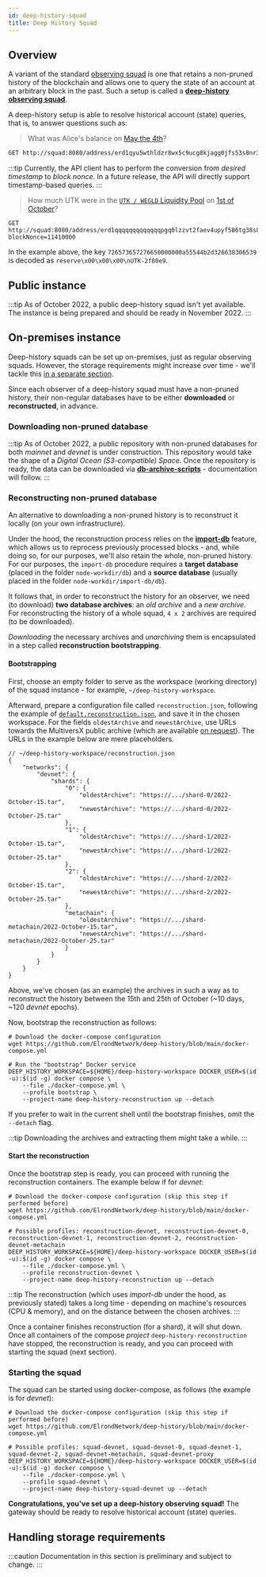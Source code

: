```yaml
---
id: deep-history-squad
title: Deep History Squad
---
```


## Overview

A variant of the standard [observing squad](/integrators/observing-squad) is one that retains a non-pruned history of the blockchain and allows one to query the state of an account at an arbitrary block in the past. Such a setup is called a **[deep-history observing squad](https://github.com/ElrondNetwork/deep-history)**.

A deep-history setup is able to resolve historical account (state) queries, that is, to answer questions such as:

> What was Alice's balance on [May the 4th](https://explorer.multiversx.com/blocks/5f6a02d6a5d2a851fd6dc1fb53435083830c2a13121e003958d97c2389711f06)?

```bash
GET http://squad:8080/address/erd1qyu5wthldzr8wx5c9ucg8kjagg0jfs53s8nr3zpz3hypefsdd8ssycr6th?blockNonce=9250000
```

:::tip
Currently, the API client has to perform the conversion from _desired timestamp_ to _block nonce_. In a future release, the API will directly support timestamp-based queries.
:::

> How much UTK were in the [`UTK / WEGLD` Liquidity Pool](https://explorer.multiversx.com/accounts/erd1qqqqqqqqqqqqqpgq0lzzvt2faev4upyf586tg38s84d7zsaj2jpsglugga) on [1st of October](https://explorer.multiversx.com/blocks/cefd41e1e9bbe3ba023a695f412b99cecb15ef789475648ee7c31e7d9fef31d1)?

```markup
GET http://squad:8080/address/erd1qqqqqqqqqqqqqpgq0lzzvt2faev4upyf586tg38s84d7zsaj2jpsglugga/key/726573657276650000000a55544b2d326638306539?blockNonce=11410000
```

In the example above, the key `726573657276650000000a55544b2d326638306539` is decoded as `reserve\x00\x00\x00\nUTK-2f80e9`.

## Public instance

:::tip
As of October 2022, a public deep-history squad isn't yet available. The instance is being prepared and should be ready in November 2022.
:::

## On-premises instance

Deep-history squads can be set up on-premises, just as regular observing squads. However, the storage requirements might increase over time - we'll tackle this [in a separate section](/integrators/deep-history-squad#handling-storage-requirements).

Since each observer of a deep-history squad must have a non-pruned history, their non-regular databases have to be either **downloaded** or **reconstructed**, in advance.

### Downloading non-pruned database

:::tip
As of October 2022, a public repository with non-pruned databases for both _mainnet_ and _devnet_ is under construction. This repository would take the shape of a _Digital Ocean (S3-compatible) Space_. Once the repository is ready, the data can be downloaded via **[db-archive-scripts](https://github.com/ElrondNetwork/db-archive-scripts)** - documentation will follow.
:::

### Reconstructing non-pruned database

An alternative to downloading a non-pruned history is to reconstruct it locally (on your own infrastructure).

Under the hood, the reconstruction process relies on the **[import-db](https://docs.multiversx.com/validators/import-db/)** feature, which allows us to reprocess previously processed blocks - and, while doing so, for our purposes, we'll also retain the whole, non-pruned history. For our purposes, the `import-db` procedure requires a **target database** (placed in the folder `node-workdir/db`) and a **source database** (usually placed in the folder `node-workdir/import-db/db`).

It follows that, in order to reconstruct the history for an observer, we need (to download) **two database archives**: an _old archive_ and a _new archive_. For reconstructing the history of a whole squad, `4 x 2` archives are required (to be downloaded).

_Downloading_ the necessary archives and _unarchiving_ them is encapsulated in a step called **reconstruction bootstrapping**.

#### Bootstrapping

First, choose an empty folder to serve as the workspace (working directory) of the squad instance - for example, `~/deep-history-workspace`.

Afterward, prepare a configuration file called `reconstruction.json`, following the example of [`default.reconstruction.json`](https://github.com/ElrondNetwork/deep-history/tree/main), and save it in the chosen workspace. For the fields `oldestArchive` and `newestArchive`, use URLs towards the MultiversX public archive (which are available [on request](https://t.me/ElrondDevelopers)). The URLs in the example below are mere placeholders.

```
// ~/deep-history-workspace/reconstruction.json
{
    "networks": {
        "devnet": {
            "shards": {
                "0": {
                    "oldestArchive": "https://.../shard-0/2022-October-15.tar",
                    "newestArchive": "https://.../shard-0/2022-October-25.tar"
                },
                "1": {
                    "oldestArchive": "https://.../shard-1/2022-October-15.tar",
                    "newestArchive": "https://.../shard-1/2022-October-25.tar"
                },
                "2": {
                    "oldestArchive": "https://.../shard-2/2022-October-15.tar",
                    "newestArchive": "https://.../shard-2/2022-October-25.tar"
                },
                "metachain": {
                    "oldestArchive": "https://.../shard-metachain/2022-October-15.tar",
                    "newestArchive": "https://.../shard-metachain/2022-October-25.tar"
                }
            }
        }
    }
}
```

Above, we've chosen (as an example) the archives in such a way as to reconstruct the history between the 15th and 25th of October (~10 days, ~120 _devnet_ epochs).

Now, bootstrap the reconstruction as follows:

```
# Download the docker-compose configuration
wget https://github.com/ElrondNetwork/deep-history/blob/main/docker-compose.yml

# Run the "bootstrap" Docker service
DEEP_HISTORY_WORKSPACE=${HOME}/deep-history-workspace DOCKER_USER=$(id -u):$(id -g) docker compose \
    --file ./docker-compose.yml \
    --profile bootstrap \
    --project-name deep-history-reconstruction up --detach
```

If you prefer to wait in the current shell until the bootstrap finishes, omit the `--detach` flag.

:::tip
Downloading the archives and extracting them might take a while.
:::

#### Start the reconstruction

Once the bootstrap step is ready, you can proceed with running the reconstruction containers. The example below if for _devnet_:

```
# Download the docker-compose configuration (skip this step if performed before)
wget https://github.com/ElrondNetwork/deep-history/blob/main/docker-compose.yml

# Possible profiles: reconstruction-devnet, reconstruction-devnet-0, reconstruction-devnet-1, reconstruction-devnet-2, reconstruction-devnet-metachain
DEEP_HISTORY_WORKSPACE=${HOME}/deep-history-workspace DOCKER_USER=$(id -u):$(id -g) docker compose \
    --file ./docker-compose.yml \
    --profile reconstruction-devnet \
    --project-name deep-history-reconstruction up --detach
```

:::tip
The reconstruction (which uses _import-db_ under the hood, as previously stated) takes a long time - depending on machine's resources (CPU & memory), and on the distance between the chosen archives.
:::

Once a container finishes reconstruction (for a shard), it will shut down. Once all containers of the compose _project_ `deep-history-reconstruction` have stopped, the reconstruction is ready, and you can proceed with starting the squad (next section).

### Starting the squad

The squad can be started using docker-compose, as follows (the example is for _devnet_):

```
# Download the docker-compose configuration (skip this step if performed before)
wget https://github.com/ElrondNetwork/deep-history/blob/main/docker-compose.yml

# Possible profiles: squad-devnet, squad-devnet-0, squad-devnet-1, squad-devnet-2, squad-devnet-metachain, squad-devnet-proxy
DEEP_HISTORY_WORKSPACE=${HOME}/deep-history-workspace DOCKER_USER=$(id -u):$(id -g) docker compose \
    --file ./docker-compose.yml \
    --profile squad-devnet \
    --project-name deep-history-squad-devnet up --detach
```

**Congratulations, you've set up a deep-history observing squad!** The gateway should be ready to resolve historical account (state) queries.

## Handling storage requirements

:::caution
Documentation in this section is preliminary and subject to change.
:::
